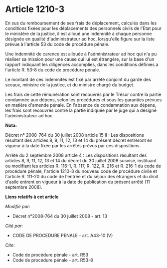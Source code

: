 # Article 1210-3

En sus du remboursement de ses frais de déplacement, calculés dans les conditions fixées pour les déplacements des personnels
civils de l'Etat pour le ministère de la justice, il est alloué une indemnité à chaque personne désignée en qualité
d'administrateur ad hoc, lorsqu'elle figure sur la liste prévue à l'article 53 du code de procédure pénale. 

Une indemnité de carence est allouée à l'administrateur ad hoc qui n'a pu réaliser sa mission pour une cause qui lui est
étrangère, sur la base d'un rapport indiquant les diligences accomplies, dans les conditions définies à l'article R. 53-8 du
code de procédure pénale. 

Le montant de ces indemnités est fixé par arrêté conjoint du garde des sceaux, ministre de la justice, et du ministre chargé
du budget. 

Les frais de cette rémunération sont recouvrés par le Trésor contre la partie condamnée aux dépens, selon les procédures et
sous les garanties prévues en matière d'amende pénale. En l'absence de condamnation aux dépens, les frais sont recouvrés
contre la partie indiquée par le juge qui a désigné l'administrateur ad hoc.

**Nota:**

Décret n° 2008-764 du 30 juillet 2008 article 15 II : Les dispositions résultant des articles 8, 9, 11, 12, 13 et 14 du
présent décret entreront en vigueur à la date fixée par les arrêtés prévus par ces dispositions.

Arrêté du 2 septembre 2008 article 4 : Les dispositions résultant des articles 8, 9, 11, 12, 13 et 14 du décret du 30 juillet
2008 susvisé, instituant ou modifiant les articles R. 116-1, R. 117, R. 122, R. 216 et R. 216-1 du code de procédure pénale,
l'article 1210-3 du nouveau code de procédure civile et l'article R. 111-20 du code de l'entrée et du séjour des étrangers et
du droit d'asile entrent en vigueur à la date de publication du présent arrêté (11 septembre 2008).

**Liens relatifs à cet article**

_Modifié par_:

  - Décret n°2008-764 du 30 juillet 2008 - art. 13

_Cité par_:

  - CODE DE PROCEDURE PENALE - art. A43-10 (V)

_Cite_:

  - Code de procédure pénale - art. R53
  - Code de procédure pénale - art. R53-8

